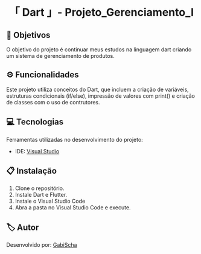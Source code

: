 <h1 align="center">「 Dart 」- Projeto_Gerenciamento_Ⅰ</h1>




<h2 id=objective>📌 Objetivos</h2>

O objetivo do projeto é continuar meus estudos na linguagem dart criando um sistema de gerenciamento de produtos.

<h2 id=features>⚙️ Funcionalidades </h2>

Este projeto utiliza conceitos do Dart, que incluem a criação de variáveis, estruturas condicionais (if/else), impressão de valores com print() e criação de classes com o uso de contrutores.

<h2 id=technology>💻 Tecnologias</h2>

Ferramentas utilizadas no desenvolvimento do projeto:

- IDE: <a href="https://visualstudio.microsoft.com/downloads/">Visual Studio</a>

<h2 id=installation>📋 Instalação</h2>

1. Clone o repositório.
2. Instale Dart e Flutter.
3. Instale o Visual Studio Code
4. Abra a pasta no Visual Studio Code e execute.


<h2 id=author>🏷️ Autor</h2>

Desenvolvido por: <a href="https://www.linkedin.com/in/gabrielaschaper/" target="_blank">GabiScha</a>


